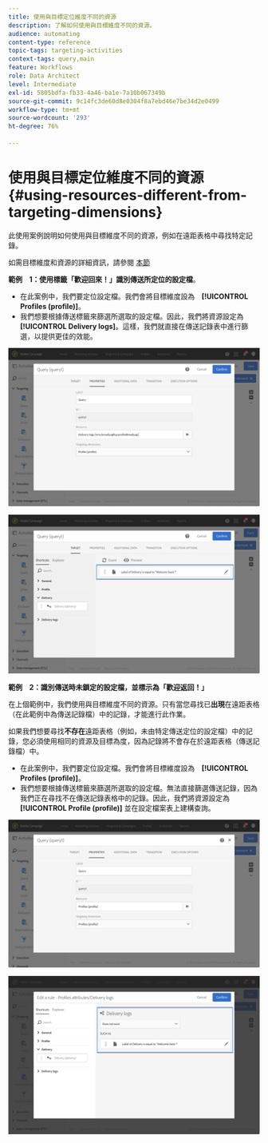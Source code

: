 ```yaml
---
title: 使用與目標定位維度不同的資源
description: 了解如何使用與目標維度不同的資源。
audience: automating
content-type: reference
topic-tags: targeting-activities
context-tags: query,main
feature: Workflows
role: Data Architect
level: Intermediate
exl-id: 5805bdfa-fb33-4a46-ba1e-7a10b067349b
source-git-commit: 9c14fc3de60d8e0304f8a7ebd46e7be34d2e0499
workflow-type: tm+mt
source-wordcount: '293'
ht-degree: 76%

---
```


# 使用與目標定位維度不同的資源 {#using-resources-different-from-targeting-dimensions}

此使用案例說明如何使用與目標維度不同的資源，例如在遠距表格中尋找特定記錄。

如需目標維度和資源的詳細資訊，請參閱 [本節](../../automating/using/query.md#targeting-dimensions-and-resources)

**範例　1：使用標籤「歡迎回來！」識別傳送所定位的設定檔**。

* 在此案例中，我們要定位設定檔。我們會將目標維度設為　**[!UICONTROL Profiles (profile)]**。
* 我們想要根據傳送標籤來篩選所選取的設定檔。因此，我們將資源設定為　**[!UICONTROL Delivery logs]**。這樣，我們就直接在傳送記錄表中進行篩選，以提供更佳的效能。

![](assets/targeting_dimension6.png)

![](assets/targeting_dimension7.png)

**範例　2：識別傳送時未鎖定的設定檔，並標示為「歡迎返回！」**

在上個範例中，我們使用與目標維度不同的資源。只有當您尋找已&#x200B;**出現**&#x200B;在遠距表格（在此範例中為傳送記錄檔）中的記錄，才能進行此作業。

如果我們想要尋找&#x200B;**不存在**&#x200B;遠距表格（例如，未由特定傳送定位的設定檔）中的記錄，您必須使用相同的資源及目標為度，因為記錄將不會存在於遠距表格（傳送記錄檔）中。

* 在此案例中，我們要定位設定檔。我們會將目標維度設為　**[!UICONTROL Profiles (profile)]**。
* 我們想要根據傳送標籤來篩選所選取的設定檔。無法直接篩選傳送記錄，因為我們正在尋找不在傳送記錄表格中的記錄。因此，我們將資源設定為 **[!UICONTROL Profile (profile)]** 並在設定檔案表上建構查詢。

![](assets/targeting_dimension8.png)

![](assets/targeting_dimension9.png)
